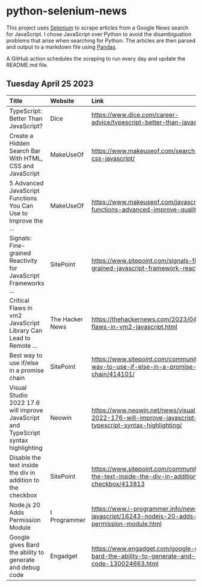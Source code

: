 # python-selenium-news

This project uses [Selenium](https://www.seleniumhq.org/) to scrape articles from a Google News search for JavaScript.
I chose JavaScript over Python to avoid the disambiguation problems that arise when searching for Python.
The articles are then parsed and output to a markdown file using [Pandas](https://pandas.pydata.org/).

A GitHub action schedules the scraping to run every day and update the README.md file.

## Tuesday April 25 2023


| Title                                                                              | Website         | Link                                                                                                           |
|:-----------------------------------------------------------------------------------|:----------------|:---------------------------------------------------------------------------------------------------------------|
| TypeScript: Better Than JavaScript?                                                | Dice            | https://www.dice.com/career-advice/typescript-better-than-javascript                                           |
| Create a Hidden Search Bar With HTML, CSS and JavaScript                           | MakeUseOf       | https://www.makeuseof.com/search-bar-html-css-javascript/                                                      |
| 5 Advanced JavaScript Functions You Can Use to Improve the ...                     | MakeUseOf       | https://www.makeuseof.com/javascript-functions-advanced-improve-quality-code/                                  |
| Signals: Fine-grained Reactivity for JavaScript Frameworks ...                     | SitePoint       | https://www.sitepoint.com/signals-fine-grained-javascript-framework-reactivity/                                |
| Critical Flaws in vm2 JavaScript Library Can Lead to Remote ...                    | The Hacker News | https://thehackernews.com/2023/04/critical-flaws-in-vm2-javascript.html                                        |
| Best way to use if/else in a promise chain                                         | SitePoint       | https://www.sitepoint.com/community/t/best-way-to-use-if-else-in-a-promise-chain/414101/                       |
| Visual Studio 2022 17.6 will improve JavaScript and TypeScript syntax highlighting | Neowin          | https://www.neowin.net/news/visual-studio-2022-176-will-improve-javascript-and-typescript-syntax-highlighting/ |
| Disable the text inside the div in addition to the checkbox                        | SitePoint       | https://www.sitepoint.com/community/t/disable-the-text-inside-the-div-in-addition-to-the-checkbox/413813       |
| Node.js 20 Adds Permission Module                                                  | I Programmer    | https://www.i-programmer.info/news/167-javascript/16243-nodejs-20-adds-permission-module.html                  |
| Google gives Bard the ability to generate and debug code                           | Engadget        | https://www.engadget.com/google-gives-bard-the-ability-to-generate-and-debug-code-130024663.html               |